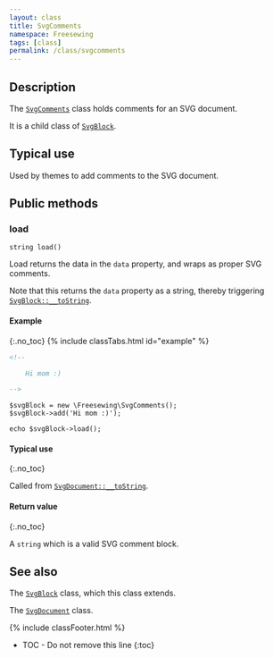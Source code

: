 ```yaml
---
layout: class
title: SvgComments
namespace: Freesewing
tags: [class]
permalink: /class/svgcomments
---
```

## Description 

The [`SvgComments`](svgcomments) class holds comments
for an SVG document.

It is a child class of [`SvgBlock`](svgblock).

## Typical use

Used by themes to add comments to the SVG document.

## Public methods

### load

```php?start_inline=1
string load()
```
Load returns the data in the `data` property, and wraps as proper SVG comments.

Note that this returns the `data` property as a string, 
thereby triggering [`SvgBlock::__toString`](svgblock#tostring).

#### Example
{:.no_toc}
{% include classTabs.html
    id="example" 
%}

<div class="tab-content">
<div role="tabpanel" class="tab-pane active" id="example-result" markdown="1">

```xml
<!--

    Hi mom :)

-->
```

</div>
<div role="tabpanel" class="tab-pane" id="example-code" markdown="1">

```php?start_inline=1
$svgBlock = new \Freesewing\SvgComments();
$svgBlock->add('Hi mom :)');

echo $svgBlock->load();
```

</div>
</div>

#### Typical use
{:.no_toc}

Called from [`SvgDocument::__toString`](svgdocument#tostring).

#### Return value
{:.no_toc}

A `string` which is a valid SVG comment block.

## See also

The [`SvgBlock`](svgblock) class, which this class extends.

The [`SvgDocument`](svgdocument) class.

{% include classFooter.html %}
* TOC - Do not remove this line
{:toc}
